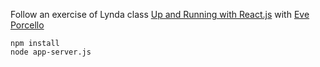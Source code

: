 Follow an exercise of Lynda class [Up and Running with React.js](http://www.lynda.com/React.js-tutorials/Up-Running-React.js/379264-2.html) with [Eve Porcello](http://www.lynda.com/Eve-Porcello/1874244-1.html)

```
npm install
node app-server.js
```

